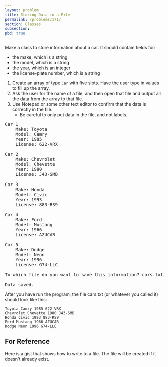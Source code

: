 ```yaml
---
layout: problem
title: Storing Data in a File
permalink: /problems/171/
section: Classes
subsection:
pbd: true
---
```

Make a class to store information about a car. It should contain fields for:
- the make, which is a string
- the model, which is a string
- the year, which is an integer
- the license-plate number, which is a string

1. Create an array of type `Car` with five slots. Have the user type in values to fill up the array.
2. Ask the user for the name of a file, and then open that file and output all the data from the array to that file.
3. Use Notepad or some other text editor to confirm that the data is correctly in the file. 
    - Be careful to only put data in the file, and not labels.

<pre class="terminal">
Car 1
	Make: <kbd>Toyota</kbd>
	Model: <kbd>Camry</kbd>
	Year: <kbd>1985</kbd>
	License: <kbd>622-VRX</kbd>

Car 2
	Make: <kbd>Chevrolet</kbd>
	Model: <kbd>Chevette</kbd>
	Year: <kbd>1980</kbd>
	License: <kbd>J43-SMB</kbd>

Car 3
	Make: <kbd>Honda</kbd>
	Model: <kbd>Civic</kbd>
	Year: <kbd>1993</kbd>
	License: <kbd>883-RS9</kbd>

Car 4
	Make: <kbd>Ford</kbd>
	Model: <kbd>Mustang</kbd>
	Year: <kbd>1966</kbd>
	License: <kbd>AZUCAR</kbd>

Car 5
	Make: <kbd>Dodge</kbd>
	Model: <kbd>Neon</kbd>
	Year: <kbd>1996</kbd>
	License: <kbd>G74-LLC</kbd>

To which file do you want to save this information? <kbd>cars.txt</kbd>

Data saved.
</pre>

After you have run the program, the file cars.txt (or whatever you called it) should look like this:
```
Toyota Camry 1985 622-VRX
Chevrolet Chevette 1980 J43-SMB
Honda Civic 1993 883-RS9
Ford Mustang 1966 AZUCAR
Dodge Neon 1996 G74-LLC
```

## For Reference
Here is a gist that shows how to write to a file. The file will be created if it doesn't already exist.
<script src="https://gist.github.com/MrGallo/ad6524da0bbf0272b24ecd555375c389.js"></script>